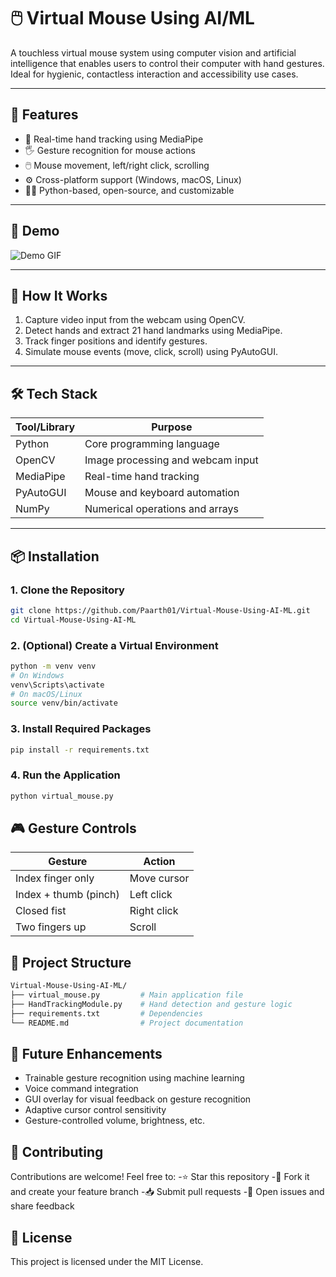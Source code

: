 # 🖱️ Virtual Mouse Using AI/ML

A touchless virtual mouse system using computer vision and artificial intelligence that enables users to control their computer with hand gestures. Ideal for hygienic, contactless interaction and accessibility use cases.

---

## 🚀 Features

- 🎯 Real-time hand tracking using MediaPipe
- 🖐️ Gesture recognition for mouse actions
- 🖱️ Mouse movement, left/right click, scrolling
- ⚙️ Cross-platform support (Windows, macOS, Linux)
- 👨‍💻 Python-based, open-source, and customizable

---

## 📸 Demo

<!-- Replace the link below with your actual demo image or GIF -->
![Demo GIF](demo/demo.gif)

---

## 🧠 How It Works

1. Capture video input from the webcam using OpenCV.
2. Detect hands and extract 21 hand landmarks using MediaPipe.
3. Track finger positions and identify gestures.
4. Simulate mouse events (move, click, scroll) using PyAutoGUI.

---

## 🛠️ Tech Stack

| Tool/Library    | Purpose                              |
|-----------------|--------------------------------------|
| Python          | Core programming language            |
| OpenCV          | Image processing and webcam input    |
| MediaPipe       | Real-time hand tracking              |
| PyAutoGUI       | Mouse and keyboard automation        |
| NumPy           | Numerical operations and arrays      |

---

## 📦 Installation

### 1. Clone the Repository

```bash
git clone https://github.com/Paarth01/Virtual-Mouse-Using-AI-ML.git
cd Virtual-Mouse-Using-AI-ML
```
### 2. (Optional) Create a Virtual Environment

```bash
python -m venv venv
# On Windows
venv\Scripts\activate
# On macOS/Linux
source venv/bin/activate
```
### 3. Install Required Packages

```bash
pip install -r requirements.txt
```

### 4. Run the Application

```bash
python virtual_mouse.py
```

## 🎮 Gesture Controls

| Gesture               | Action      |
| --------------------- | ----------- |
| Index finger only     | Move cursor |
| Index + thumb (pinch) | Left click  |
| Closed fist           | Right click |
| Two fingers up        | Scroll      |

## 📁 Project Structure

```bash
Virtual-Mouse-Using-AI-ML/
├── virtual_mouse.py         # Main application file
├── HandTrackingModule.py    # Hand detection and gesture logic
├── requirements.txt         # Dependencies
└── README.md                # Project documentation
```

## 🔮 Future Enhancements

- Trainable gesture recognition using machine learning
- Voice command integration
- GUI overlay for visual feedback on gesture recognition
- Adaptive cursor control sensitivity
- Gesture-controlled volume, brightness, etc.

## 🤝 Contributing

Contributions are welcome! Feel free to:
-⭐ Star this repository
-📂 Fork it and create your feature branch
-📥 Submit pull requests
-📧 Open issues and share feedback

## 📜 License
This project is licensed under the MIT License.

